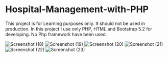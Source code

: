 # Hospital-Management-with-PHP
This project is for Learning purposes only. It should not be used in production. 
In this project I use only PHP, HTML and Bootstrap 5.2 for developing. No Php framework have been used.



![Screenshot (18)](https://user-images.githubusercontent.com/29786100/207070348-ee048f2c-3e18-47bd-9f34-169a2870af69.png)
![Screenshot (19)](https://user-images.githubusercontent.com/29786100/207070352-e19c928e-8501-40ed-a32b-e0a09d0c867a.png)
![Screenshot (20)](https://user-images.githubusercontent.com/29786100/207070359-9730a9e3-d082-4531-b497-3c22006558a7.png)
![Screenshot (21)](https://user-images.githubusercontent.com/29786100/207070363-251db57c-fa3d-4987-9a8d-87341e40f9ab.png)
![Screenshot (22)](https://user-images.githubusercontent.com/29786100/207070368-d5729458-a9e7-49cd-845b-d46dc9225cc0.png)
![Screenshot (23)](https://user-images.githubusercontent.com/29786100/207070375-15a6d2bc-cd4a-4692-8ba2-454aadfd32ba.png)
